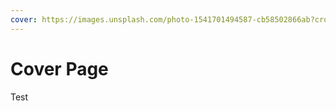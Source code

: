 ```yaml
---
cover: https://images.unsplash.com/photo-1541701494587-cb58502866ab?crop=entropy&cs=srgb&fm=jpg&ixid=M3wyMDQ0MDF8MHwxfHNlYXJjaHwzfHxjb2xvcnxlbnwwfDB8fHwxNzQ4Mjk2MDg0fDA&ixlib=rb-4.1.0&q=85
---
```


# Cover Page

Test
